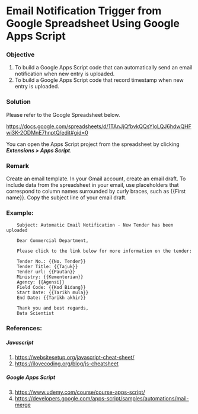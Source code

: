# Email Notification Trigger from Google Spreadsheet Using Google Apps Script

### Objective
1. To build a Google Apps Script code that can automatically send an email notification when new entry is uploaded.
2. To build a Google Apps Script code that record timestamp when new entry is uploaded.

### Solution
Please refer to the Google Spreadsheet below. 

https://docs.google.com/spreadsheets/d/1TAnJjQfbvkQQsYloLQJ6hdwQHFwi3K-2ODMnE7hnptQ/edit#gid=0

You can open the Apps Script project from the spreadsheet by clicking ***Extensions > Apps Script***.

### Remark
Create an email template. In your Gmail account, create an email draft. To include data from the spreadsheet in your email, use placeholders that correspond to column names surrounded by curly braces, such as {{First name}}. Copy the subject line of your email draft.

### Example:

        Subject: Automatic Email Notification - New Tender has been uploaded

        Dear Commercial Department,

        Please click to the link below for more information on the tender:

        Tender No.: {{No. Tender}}
        Tender Title: {{Tajuk}}
        Tender url: {{Pautan}}
        Ministry: {{Kementerian}}
        Agency: {{Agensi}}
        Field Code: {{Kod Bidang}}
        Start Date: {{Tarikh mula}}
        End Date: {{Tarikh akhir}}

        Thank you and best regards,
        Data Scientist

### References:
##### Javascript
1. https://websitesetup.org/javascript-cheat-sheet/
2. https://ilovecoding.org/blog/js-cheatsheet
##### Google Apps Script
3. https://www.udemy.com/course/course-apps-script/
4. https://developers.google.com/apps-script/samples/automations/mail-merge
